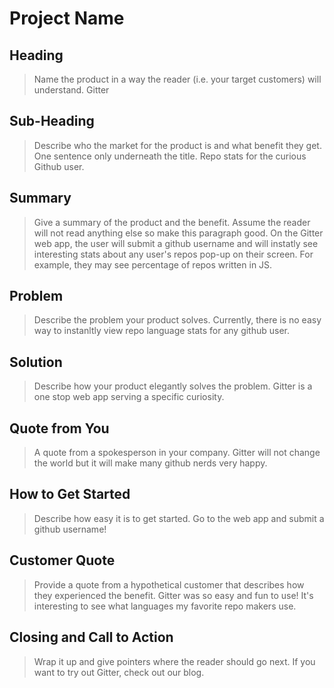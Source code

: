 # Project Name #

<!-- 
> This material was originally posted [here](http://www.quora.com/What-is-Amazons-approach-to-product-development-and-product-management). It is reproduced here for posterities sake.

There is an approach called "working backwards" that is widely used at Amazon. They work backwards from the customer, rather than starting with an idea for a product and trying to bolt customers onto it. While working backwards can be applied to any specific product decision, using this approach is especially important when developing new products or features.

For new initiatives a product manager typically starts by writing an internal press release announcing the finished product. The target audience for the press release is the new/updated product's customers, which can be retail customers or internal users of a tool or technology. Internal press releases are centered around the customer problem, how current solutions (internal or external) fail, and how the new product will blow away existing solutions.

If the benefits listed don't sound very interesting or exciting to customers, then perhaps they're not (and shouldn't be built). Instead, the product manager should keep iterating on the press release until they've come up with benefits that actually sound like benefits. Iterating on a press release is a lot less expensive than iterating on the product itself (and quicker!).

If the press release is more than a page and a half, it is probably too long. Keep it simple. 3-4 sentences for most paragraphs. Cut out the fat. Don't make it into a spec. You can accompany the press release with a FAQ that answers all of the other business or execution questions so the press release can stay focused on what the customer gets. My rule of thumb is that if the press release is hard to write, then the product is probably going to suck. Keep working at it until the outline for each paragraph flows. 

Oh, and I also like to write press-releases in what I call "Oprah-speak" for mainstream consumer products. Imagine you're sitting on Oprah's couch and have just explained the product to her, and then you listen as she explains it to her audience. That's "Oprah-speak", not "Geek-speak".

Once the project moves into development, the press release can be used as a touchstone; a guiding light. The product team can ask themselves, "Are we building what is in the press release?" If they find they're spending time building things that aren't in the press release (overbuilding), they need to ask themselves why. This keeps product development focused on achieving the customer benefits and not building extraneous stuff that takes longer to build, takes resources to maintain, and doesn't provide real customer benefit (at least not enough to warrant inclusion in the press release).
 -->
 
## Heading ##
  > Name the product in a way the reader (i.e. your target customers) will understand.
  Gitter

## Sub-Heading ##
  > Describe who the market for the product is and what benefit they get. One sentence only underneath the title.
  Repo stats for the curious Github user. 

## Summary ##
  > Give a summary of the product and the benefit. Assume the reader will not read anything else so make this paragraph good.
  On the Gitter web app, the user will submit a github username and will instatly see interesting stats about any user's repos pop-up on their screen. For example, they may see percentage of repos written in JS.  

## Problem ##
  > Describe the problem your product solves.
  Currently, there is no easy way to instanltly view repo language stats for any github user. 

## Solution ##
  > Describe how your product elegantly solves the problem.
  Gitter is a one stop web app serving a specific curiosity.

## Quote from You ##
  > A quote from a spokesperson in your company.
  Gitter will not change the world but it will make many github nerds very happy.

## How to Get Started ##
  > Describe how easy it is to get started.
  Go to the web app and submit a github username!

## Customer Quote ##
  > Provide a quote from a hypothetical customer that describes how they experienced the benefit.
  Gitter was so easy and fun to use! It's interesting to see what languages my favorite repo makers use.

## Closing and Call to Action ##
  > Wrap it up and give pointers where the reader should go next.
  If you want to try out Gitter, check out our blog.
